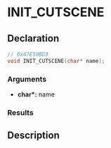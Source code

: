 # INIT_CUTSCENE

## Declaration
```cpp
// 0x47E50BD3
void INIT_CUTSCENE(char* name);
```

### Arguments
- **char\*:** name

### Results

## Description
